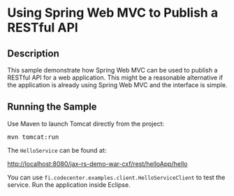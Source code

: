 Using Spring Web MVC to Publish a RESTful API
=============================================

Description
-----------

This sample demonstrate how Spring Web MVC can be used to publish a RESTful
API for a web application. This might be a reasonable alternative if the 
application is already using Spring Web MVC and the interface is simple.

Running the Sample
------------------

Use Maven to launch Tomcat directly from the project:

<pre>
mvn tomcat:run
</pre>

The `HelloService` can be found at:

<http://localhost:8080/jax-rs-demo-war-cxf/rest/helloApp/hello>

You can use `fi.codecenter.examples.client.HelloServiceClient` to test the 
service. Run the application inside Eclipse.
